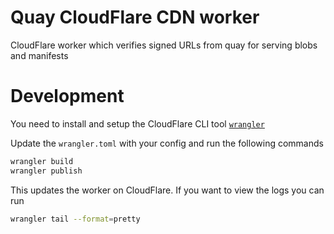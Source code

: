 # Quay CloudFlare CDN worker

CloudFlare worker which verifies signed URLs from quay for serving blobs and
manifests

# Development

You need to install and setup the CloudFlare CLI tool [`wrangler`](https://developers.cloudflare.com/workers/cli-wrangler/)

Update the `wrangler.toml` with your config and run the following commands

```bash
wrangler build
wrangler publish
```

This updates the worker on CloudFlare. If you want to view the logs you can run 

```bash
wrangler tail --format=pretty
```
